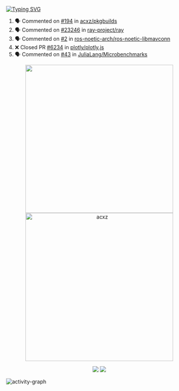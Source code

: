 [![Typing SVG](https://readme-typing-svg.herokuapp.com?size=16&color=AFFFA3&multiline=true&height=75&lines=contributing+to+robotics%2Faerospace%2Fml%2Fgpu+software;packaging+it+for+archlinux;ricer)](https://git.io/typing-svg)

<!--START_SECTION:activity-->
1. 🗣 Commented on [#194](https://github.com/acxz/pkgbuilds/issues/194) in [acxz/pkgbuilds](https://github.com/acxz/pkgbuilds)
2. 🗣 Commented on [#23246](https://github.com/ray-project/ray/issues/23246) in [ray-project/ray](https://github.com/ray-project/ray)
3. 🗣 Commented on [#2](https://github.com/ros-noetic-arch/ros-noetic-libmavconn/issues/2) in [ros-noetic-arch/ros-noetic-libmavconn](https://github.com/ros-noetic-arch/ros-noetic-libmavconn)
4. ❌ Closed PR [#6234](https://github.com/plotly/plotly.js/pull/6234) in [plotly/plotly.js](https://github.com/plotly/plotly.js)
5. 🗣 Commented on [#43](https://github.com/JuliaLang/Microbenchmarks/issues/43) in [JuliaLang/Microbenchmarks](https://github.com/JuliaLang/Microbenchmarks)
<!--END_SECTION:activity-->

<p align="center">
  <img width="400em" src=https://github-readme-stats.vercel.app/api?username=acxz&include_all_commits=true&show_icons=true />
  <img width="400em" src="https://github-readme-streak-stats.herokuapp.com/?user=acxz&" alt="acxz" />
</p>

<p align="center">
  <img src=https://github-readme-stats.vercel.app/api/top-langs/?username=acxz&layout=compact />
  <img src=https://github-profile-trophy.vercel.app/?username=acxz&row=2&column=4 />
</p>

![activity-graph](https://activity-graph.herokuapp.com/graph?username=acxz&theme=aqua)
